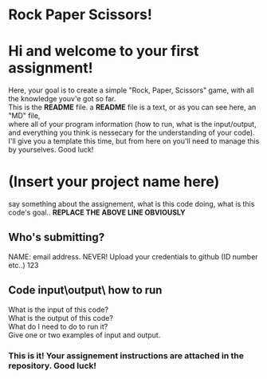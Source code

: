 # Rock Paper Scissors!
# Hi and welcome to your first assignment!
Here, your goal is to create a simple "Rock, Paper, Scissors" game, with all the knowledge youv'e got so far.\
This is the **README** file. a **README** file is a text, or as you can see here, an "MD" file,\
where all of your program information (how to run, what is the input/output, and everything you think is nessecary for the understanding of your code).\
I'll give you a template this time, but from here on you'll need to manage this by yourselves. Good luck!

# (Insert your project name here)
say something about the assignement, what is this code doing, what is this code's goal..
  **REPLACE THE ABOVE LINE OBVIOUSLY**

## Who's submitting?
NAME: email address.
NEVER! Upload your credentials to github (ID number etc..)
123

## Code input\output\ how to run
What is the input of this code?\
What is the output of this code?\
What do I need to do to run it?\
Give one or two examples of input and output.

### This is it! Your assignement instructions are attached in the repository. Good luck!
